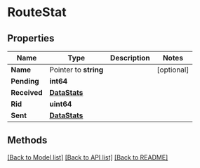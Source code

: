 # RouteStat

## Properties

Name | Type | Description | Notes
------------ | ------------- | ------------- | -------------
**Name** | Pointer to **string** |  | [optional] 
**Pending** | **int64** |  | 
**Received** | [**DataStats**](DataStats.md) |  | 
**Rid** | **uint64** |  | 
**Sent** | [**DataStats**](DataStats.md) |  | 

## Methods


[[Back to Model list]](../README.md#documentation-for-models) [[Back to API list]](../README.md#documentation-for-api-endpoints) [[Back to README]](../README.md)



